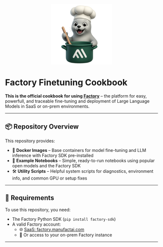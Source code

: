 <!-- Logo -->
<p align="center">
  <img src="images/robbie-finetuna.png" alt="Factory Logo" width="200"/>
</p>

# Factory Finetuning Cookbook

**This is the official cookbook for using [Factory](https://factory.manufactai.com)** – the platform for easy, powerfull, and traceable fine-tuning and deployment of Large Language Models in SaaS or on-prem environments.

---

## 📦 Repository Overview

This repository provides:

- 🐳 **Docker Images** – Base containers for model fine-tuning and LLM inference with Factory SDK pre-installed
- 📓 **Example Notebooks** – Simple, ready-to-run notebooks using popular open models and the Factory SDK
- 🛠️ **Utility Scripts** – Helpful system scripts for diagnostics, environment info, and common GPU or setup fixes

---

## 🧰 Requirements

To use this repository, you need:

- The Factory Python SDK (`pip install factory-sdk`)
- A valid Factory account:
  - 🌐 [SaaS: factory.manufactai.com](https://factory.manufactai.com)
  - 🏢 Or access to your on-prem Factory instance

---
